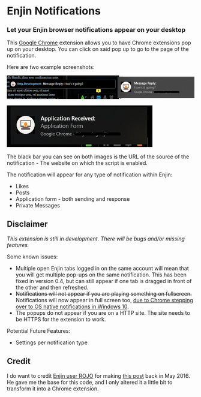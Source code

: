 # Enjin Notifications
### Let your Enjin browser notifications appear on your desktop

This [Google Chrome](https://www.google.com/chrome/) extension allows you to have Chrome extensions pop up on your desktop. You can click on said pop up to go to the page of the notification.

Here are two example screenshots:

![Example one](img/Screenshot-example-one.png)

![Example two](img/Screenshot-example-two.png)

The black bar you can see on both images is the URL of the source of the notification - The website on which the script is enabled.

The notification will appear for any type of notification within Enjin:

- Likes
- Posts
- Application form - both sending and response
- Private Messages


## Disclaimer
*This extension is still in development. There will be bugs and/or missing features.*

Some known issues:

- Multiple open Enjin tabs logged in on the same account will mean that you will get multiple pop-ups on the same notification. This has been fixed in version 0.4, but can still appear if one tab is dragged in front of the other and then refreshed. 
- ~~Notifications will not appear if you are playing something on fullscreen.~~ Notifications will now appear in full screen too, [due to Chrome stepping over to OS native notifications in Windows 10](https://chromium-review.googlesource.com/c/chromium/src/+/955244 "Chromium Commit").
- The popups do not appear if you are on a HTTP site. The site needs to be HTTPS for the extension to work.

Potential Future Features:

- Settings per notification type

## Credit
I do want to credit [Enjin user ROJO](https://www.enjin.com/profile/rojo8399) for making [this post](https://www.enjin.com/forums/m/10826/viewthread/27087168-free-code-chrome-notifications/post/117997305#p117997305) back in May 2016. He gave me the base for this code, and I only altered it a little bit to transform it into a Chrome extension. 